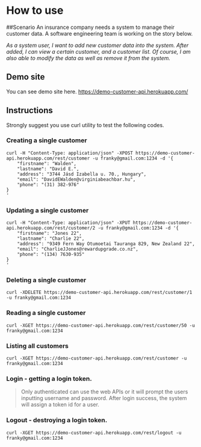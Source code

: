 How to use
==========

##Scenario
An insurance company needs a system to manage their customer data.  A software engineering team is working on the story below.

*As a system user, I want to add new customer data into the system. After added, I can view a certain customer, and a customer list. Of course, I am also able to modify the data as well as remove it from the system.* 

## Demo site
You can see demo site here. https://demo-customer-api.herokuapp.com/

## Instructions
Strongly suggest you use curl utility to test the following codes.

### Creating a single customer
```
curl -H "Content-Type: application/json" -XPOST https://demo-customer-api.herokuapp.com/rest/customer -u franky@gmail.com:1234 -d '{
    "firstname": "Walden",
    "lastname": "David E.",
    "address": "3744 Jásd Izabella u. 70., Hungary",
    "email": "DavidEWalden@virginiabeachbar.hu",
    "phone": "(31) 382-976"
}
'
```

### Updating a single customer
```
curl -H "Content-Type: application/json" -XPUT https://demo-customer-api.herokuapp.com/rest/customer/2 -u franky@gmail.com:1234 -d '{
    "firstname": "Jones 22",
    "lastname": "Charlie 22",
    "address": "9349 Fern Way Otumoetai Tauranga 829, New Zealand 22",
    "email": "CharlieJJones@rewardupgrade.co.nz",
    "phone": "(134) 7630-935"
}
'
```

### Deleting a single customer
```
curl -XDELETE https://demo-customer-api.herokuapp.com/rest/customer/1 -u franky@gmail.com:1234
```

### Reading a single customer
```
curl -XGET https://demo-customer-api.herokuapp.com/rest/customer/50 -u franky@gmail.com:1234
```

### Listing all customers
```
curl -XGET https://demo-customer-api.herokuapp.com/rest/customer -u franky@gmail.com:1234
```

### Login - getting a login token.
> Only authenticated can use the web APIs or it will prompt the users inputting username and password. After login success, the system will assign a token id for a user.

### Logout - destroying a login token.
```
curl -XGET https://demo-customer-api.herokuapp.com/rest/logout -u franky@gmail.com:1234
```
